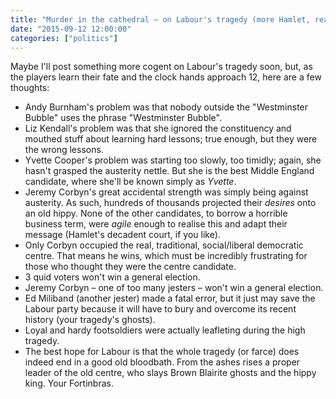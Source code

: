 ```yaml
---
title: "Murder in the cathedral – on Labour's tragedy (more Hamlet, really)"
date: "2015-09-12 12:00:00"
categories: ["politics"]
---
```



Maybe I'll post something more cogent on Labour's tragedy soon, but, as the players learn their fate and the clock hands approach 12, here are a few thoughts:

- Andy Burnham's problem was that nobody outside the "Westminster Bubble" uses the phrase "Westminster Bubble".
- Liz Kendall's problem was that she ignored the constituency and mouthed stuff about learning hard lessons; true enough, but they were the wrong lessons.
- Yvette Cooper's problem was starting too slowly, too timidly; again, she hasn't grasped the austerity nettle. But she is the best Middle England candidate, where she'll be known simply as _Yvette_.
- Jeremy Corbyn's great accidental strength was simply being against austerity. As such, hundreds of thousands projected their _desires_ onto an old hippy. None of the other candidates, to borrow a horrible business term, were _agile_ enough to realise this and adapt their message (Hamlet's decadent court, if you like).
- Only Corbyn occupied the real, traditional, social/liberal democratic centre. That means he wins, which must be incredibly frustrating for those who thought they were the centre candidate.
- 3 quid voters won't win a general election.
- Jeremy Corbyn &#8211; one of too many jesters &#8211; won't win a general election.
- Ed Miliband (another jester) made a fatal error, but it just may save the Labour party because it will have to bury and overcome its recent history (your tragedy's ghosts).
- Loyal and hardy footsoldiers were actually leafleting during the high tragedy.
- The best hope for Labour is that the whole tragedy (or farce) does indeed end in a  good old bloodbath. From the ashes rises a proper leader of the old centre, who slays Brown Blairite ghosts and the hippy king. Your Fortinbras.
